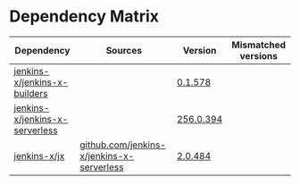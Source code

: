 # Dependency Matrix

Dependency | Sources | Version | Mismatched versions
---------- | ------- | ------- | -------------------
[jenkins-x/jenkins-x-builders](https://github.com/jenkins-x/jenkins-x-builders) |  | [0.1.578]() | 
[jenkins-x/jenkins-x-serverless](https://github.com/jenkins-x/jenkins-x-serverless) |  | [256.0.394](https://github.com/jenkins-x/jenkins-x-serverless/releases/tag/v256.0.394) | 
[jenkins-x/jx](https://github.com/jenkins-x/jx) | [github.com/jenkins-x/jenkins-x-serverless](https://github.com/jenkins-x/jenkins-x-serverless) | [2.0.484](https://github.com/jenkins-x/jx/releases/tag/v2.0.484) | 
